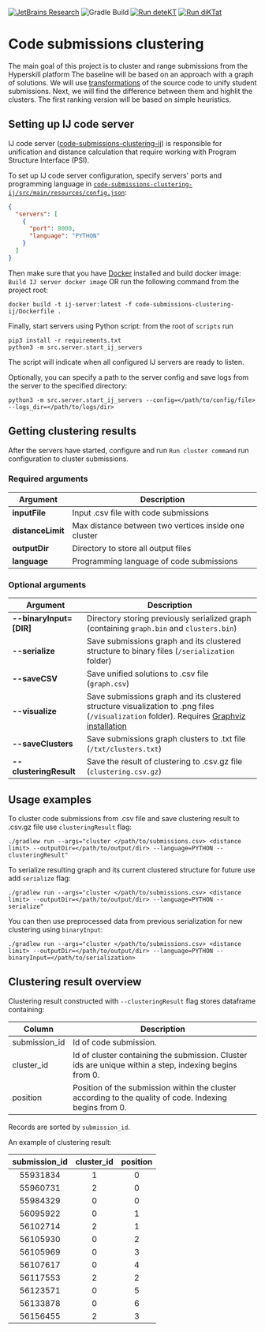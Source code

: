 [![JetBrains Research](https://jb.gg/badges/research.svg)](https://confluence.jetbrains.com/display/ALL/JetBrains+on+GitHub)
![Gradle Build](https://github.com/hyperskill/code-submissions-clustering/workflows/Gradle%20Build/badge.svg?branch=main)
[![Run deteKT](https://github.com/hyperskill/code-submissions-clustering/actions/workflows/detekt.yml/badge.svg)](https://github.com/hyperskill/code-submissions-clustering/actions/workflows/detekt.yml)
[![Run diKTat](https://github.com/hyperskill/code-submissions-clustering/actions/workflows/diktat.yml/badge.svg)](https://github.com/hyperskill/code-submissions-clustering/actions/workflows/diktat.yml)

# Code submissions clustering

The main goal of this project is to cluster and range submissions from the Hyperskill platform
The baseline will be based on an approach with a graph of solutions.
We will use [transformations](https://github.com/JetBrains-Research/ast-transformations) of the source code
to unify student submissions. Next, we will find the difference between them and highlit the clusters.
The first ranking version will be based on simple heuristics.

## Setting up IJ code server

IJ code server ([code-submissions-clustering-ij](code-submissions-clustering-ij/README.md)) is responsible for unification and distance calculation that require working with Program Structure Interface (PSI).

To set up IJ code server configuration, specify servers' ports and programming language in [`code-submissions-clustering-ij/src/main/resources/config.json`](code-submissions-clustering-ij/src/main/resources/config.json):

```json
{
  "servers": [
    {
      "port": 8000,
      "language": "PYTHON"
    }
  ]
}
```

Then make sure that you have [Docker](https://docs.docker.com/get-docker/) installed and build docker image: `Build IJ server docker image` OR run the following command from the project root:
```
docker build -t ij-server:latest -f code-submissions-clustering-ij/Dockerfile .
```

Finally, start servers using Python script: from the root of `scripts` run
```
pip3 install -r requirements.txt
python3 -m src.server.start_ij_servers
```

The script will indicate when all configured IJ servers are ready to listen.

Optionally, you can specify a path to the server config and save logs from the server to the specified directory:

```
python3 -m src.server.start_ij_servers --config=</path/to/config/file> --logs_dir=</path/to/logs/dir>
```

## Getting clustering results

After the servers have started, configure and run `Run cluster command` run configuration to cluster submissions.

### Required arguments

| Argument          | Description                                          |
|-------------------|------------------------------------------------------|
| **inputFile**     | Input .csv file with code submissions                |
| **distanceLimit** | Max distance between two vertices inside one cluster |
| **outputDir**     | Directory to store all output files                  |
| **language**      | Programming language of code submissions             |

### Optional arguments

| Argument                | Description                                                                                                                                                                |
|-------------------------|----------------------------------------------------------------------------------------------------------------------------------------------------------------------------|
| **--binaryInput=[DIR]** | Directory storing previously serialized graph (containing `graph.bin` and `clusters.bin`)                                                                                  |
| **--serialize**         | Save submissions graph and its clustered structure to binary files (`/serialization` folder)                                                                               |
| **--saveCSV**           | Save unified solutions to .csv file (`graph.csv`)                                                                                                                          |
| **--visualize**         | Save submissions graph and its clustered structure visualization to .png files (`/visualization` folder). Requires [Graphviz installation](https://graphviz.org/download/) |
| **--saveClusters**      | Save submissions graph clusters to .txt file (`/txt/clusters.txt`)                                                                                                         |
| **--clusteringResult**  | Save the result of clustering to .csv.gz file (`clustering.csv.gz`)                                                                                                        |

## Usage examples

To cluster code submissions from .csv file and save clustering result to .csv.gz file use `clusteringResult` flag:

```
./gradlew run --args="cluster </path/to/submissions.csv> <distance limit> --outputDir=</path/to/output/dir> --language=PYTHON --clusteringResult"
```

To serialize resulting graph and its current clustered structure for future use add `serialize` flag:
```
./gradlew run --args="cluster </path/to/submissions.csv> <distance limit> --outputDir=</path/to/output/dir> --language=PYTHON --serialize"
```

You can then use preprocessed data from previous serialization for new clustering using `binaryInput`:

```
./gradlew run --args="cluster </path/to/submissions.csv> <distance limit> --outputDir=</path/to/output/dir> --language=PYTHON --binaryInput=</path/to/serialization>
```

## Clustering result overview

Clustering result constructed with `--clusteringResult` flag stores dataframe containing:

| Column        | Description                                                                                             |
|---------------|---------------------------------------------------------------------------------------------------------|
| submission_id | Id of code submission.                                                                                  |
| cluster_id    | Id of cluster containing the submission. Cluster ids are unique within a step, indexing begins from 0.  |
| position      | Position of the submission within the cluster according to the quality of code. Indexing begins from 0. |

Records are sorted by `submission_id`.

An example of clustering result:

| **submission_id**  | **cluster_id** | **position**  |
|:------------------:|:--------------:|:-------------:|
|      55931834      |       1        |       0       |
|      55960731      |       2        |       0       |
|      55984329      |       0        |       0       |
|      56095922      |       0        |       1       |
|      56102714      |       2        |       1       |
|      56105930      |       0        |       2       |
|      56105969      |       0        |       3       |
|      56107617      |       0        |       4       |
|      56117553      |       2        |       2       |
|      56123571      |       0        |       5       |
|      56133878      |       0        |       6       |
|      56156455      |       2        |       3       |